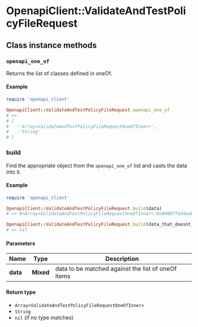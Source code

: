 # OpenapiClient::ValidateAndTestPolicyFileRequest

## Class instance methods

### `openapi_one_of`

Returns the list of classes defined in oneOf.

#### Example

```ruby
require 'openapi_client'

OpenapiClient::ValidateAndTestPolicyFileRequest.openapi_one_of
# =>
# [
#   :'Array<ValidateAndTestPolicyFileRequestOneOfInner>',
#   :'String'
# ]
```

### build

Find the appropriate object from the `openapi_one_of` list and casts the data into it.

#### Example

```ruby
require 'openapi_client'

OpenapiClient::ValidateAndTestPolicyFileRequest.build(data)
# => #<Array<ValidateAndTestPolicyFileRequestOneOfInner>:0x00007fdd4aab02a0>

OpenapiClient::ValidateAndTestPolicyFileRequest.build(data_that_doesnt_match)
# => nil
```

#### Parameters

| Name | Type | Description |
| ---- | ---- | ----------- |
| **data** | **Mixed** | data to be matched against the list of oneOf items |

#### Return type

- `Array<ValidateAndTestPolicyFileRequestOneOfInner>`
- `String`
- `nil` (if no type matches)


